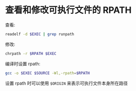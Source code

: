 # 查看和修改可执行文件的 RPATH

查看:

```bash
readelf -d $EXEC | grep runpath
```

修改:

```bash
chrpath -r $RPATH $EXEC
```

编译时设置 rpath:  

```bash
gcc -o $EXEC $SOURCE -Wl,-rpath=$RPATH
```

设置 rpath 时可以使用 `$ORIGIN` 来表示可执行文件本身所在路径